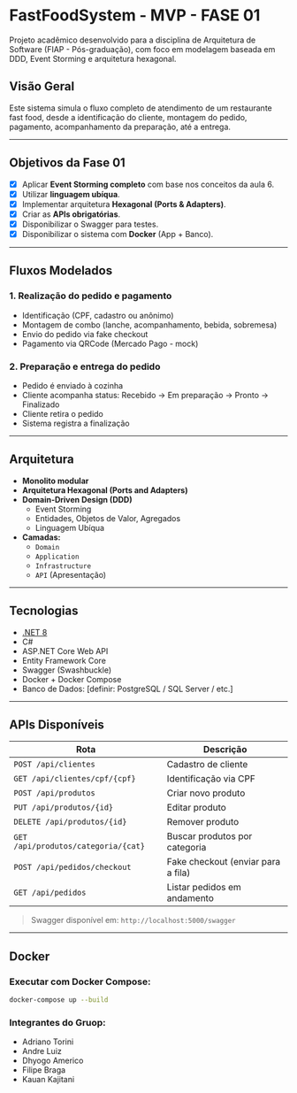 # FastFoodSystem - MVP - FASE 01
Projeto acadêmico desenvolvido para a disciplina de Arquitetura de Software (FIAP - Pós-graduação), com foco em modelagem baseada em DDD, Event Storming e arquitetura hexagonal.

## Visão Geral

Este sistema simula o fluxo completo de atendimento de um restaurante fast food, desde a identificação do cliente, montagem do pedido, pagamento, acompanhamento da preparação, até a entrega.

---

## Objetivos da Fase 01

- [x] Aplicar **Event Storming completo** com base nos conceitos da aula 6.
- [x] Utilizar **linguagem ubíqua**.
- [x] Implementar arquitetura **Hexagonal (Ports & Adapters)**.
- [x] Criar as **APIs obrigatórias**.
- [x] Disponibilizar o Swagger para testes.
- [x] Disponibilizar o sistema com **Docker** (App + Banco).

---

## Fluxos Modelados

### 1. Realização do pedido e pagamento
- Identificação (CPF, cadastro ou anônimo)
- Montagem de combo (lanche, acompanhamento, bebida, sobremesa)
- Envio do pedido via fake checkout
- Pagamento via QRCode (Mercado Pago - mock)

### 2. Preparação e entrega do pedido
- Pedido é enviado à cozinha
- Cliente acompanha status: Recebido → Em preparação → Pronto → Finalizado
- Cliente retira o pedido
- Sistema registra a finalização

---

## Arquitetura

- **Monolito modular**
- **Arquitetura Hexagonal (Ports and Adapters)**
- **Domain-Driven Design (DDD)**
  - Event Storming
  - Entidades, Objetos de Valor, Agregados
  - Linguagem Ubíqua
- **Camadas:**
  - `Domain`
  - `Application`
  - `Infrastructure`
  - `API` (Apresentação)

---

## Tecnologias

- [.NET 8](https://dotnet.microsoft.com/en-us/)
- C#
- ASP.NET Core Web API
- Entity Framework Core
- Swagger (Swashbuckle)
- Docker + Docker Compose
- Banco de Dados: [definir: PostgreSQL / SQL Server / etc.]

---

## APIs Disponíveis

| Rota                                | Descrição                               |
|-------------------------------------|------------------------------------------|
| `POST /api/clientes`                | Cadastro de cliente                      |
| `GET /api/clientes/cpf/{cpf}`       | Identificação via CPF                    |
| `POST /api/produtos`                | Criar novo produto                       |
| `PUT /api/produtos/{id}`            | Editar produto                           |
| `DELETE /api/produtos/{id}`         | Remover produto                          |
| `GET /api/produtos/categoria/{cat}` | Buscar produtos por categoria            |
| `POST /api/pedidos/checkout`        | Fake checkout (enviar para a fila)       |
| `GET /api/pedidos`                  | Listar pedidos em andamento              |

> Swagger disponível em: `http://localhost:5000/swagger`

---

## Docker

### Executar com Docker Compose:

```bash
docker-compose up --build
```

### Integrantes do Gruop:
- Adriano Torini
- Andre Luiz
- Dhyogo Americo
- Filipe Braga
- Kauan Kajitani